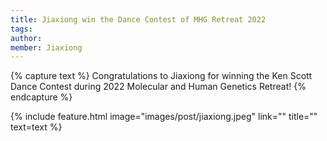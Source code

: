 ```yaml
---
title: Jiaxiong win the Dance Contest of MHG Retreat 2022
tags:
author:
member: Jiaxiong
---
```

{% capture text %} Congratulations to Jiaxiong for winning the Ken Scott Dance Contest during 2022 Molecular and Human Genetics Retreat!
{% endcapture %}

{% include feature.html image="images/post/jiaxiong.jpeg" link="" title="" text=text %}

